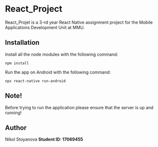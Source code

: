 # React_Project

React_Projet is a 3-rd year React Native assignment project for the Mobile Applications Development Unit at MMU.

## Installation

Install all the node modules with the following command:

```
npm install
```
Run the app on Android with the following command:
```
npx react-native run-android
```
## Note!
Before trying to run the application please ensure that the server is up and running!

## Author
Nikol Stoyanova
**Student ID: 17069455**
